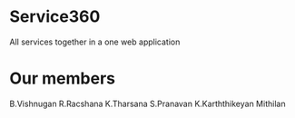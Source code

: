 # Service360
All services together in a one web application

# Our members
B.Vishnugan
R.Racshana 
K.Tharsana 
S.Pranavan 
K.Karththikeyan 
Mithilan 
